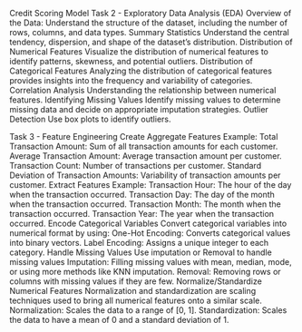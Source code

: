 Credit Scoring Model
Task 2 - Exploratory Data Analysis (EDA)
Overview of the Data:
Understand the structure of the dataset, including the number of rows, columns, and data types.
Summary Statistics
Understand the central tendency, dispersion, and shape of the dataset’s distribution.
Distribution of Numerical Features
Visualize the distribution of numerical features to identify patterns, skewness, and potential outliers.
Distribution of Categorical Features
Analyzing the distribution of categorical features provides insights into the frequency and variability of categories.
Correlation Analysis
Understanding the relationship between numerical features.
Identifying Missing Values
Identify missing values to determine missing data and decide on appropriate imputation strategies.
Outlier Detection
Use box plots to identify outliers.

Task 3 - Feature Engineering
Create Aggregate Features
	Example:
Total Transaction Amount: Sum of all transaction amounts for each customer.
Average Transaction Amount: Average transaction amount per customer.
Transaction Count: Number of transactions per customer.
Standard Deviation of Transaction Amounts: Variability of transaction amounts per customer.
Extract Features
	Example:
Transaction Hour: The hour of the day when the transaction occurred.
Transaction Day: The day of the month when the transaction occurred.
Transaction Month: The month when the transaction occurred.
Transaction Year: The year when the transaction occurred.
Encode Categorical Variables
Convert categorical variables into numerical format by using:
One-Hot Encoding: Converts categorical values into binary vectors.
Label Encoding: Assigns a unique integer to each category.
Handle Missing Values
	Use imputation or Removal to handle missing values
Imputation: Filling missing values with mean, median, mode, or using more methods like KNN imputation.
Removal: Removing rows or columns with missing values if they are few.
Normalize/Standardize Numerical Features
Normalization and standardization are scaling techniques used to bring all numerical features onto a similar scale.
Normalization: Scales the data to a range of [0, 1].
Standardization: Scales the data to have a mean of 0 and a standard deviation of 1.
